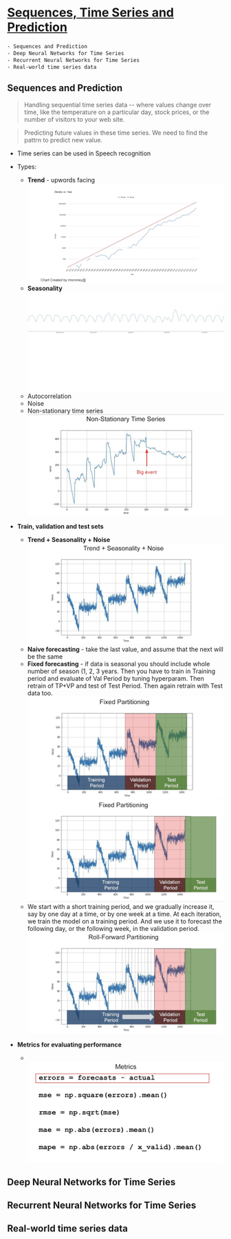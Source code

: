 # [Sequences, Time Series and Prediction](https://www.coursera.org/learn/tensorflow-sequences-time-series-and-prediction)

    - Sequences and Prediction
    - Deep Neural Networks for Time Series
    - Recurrent Neural Networks for Time Series
    - Real-world time series data


## Sequences and Prediction
> Handling sequential time series data -- where values change over time, like the temperature on a particular day, stock prices, or the number of visitors to your web site.

> Predicting future values in these time series. We need to find the pattrn to predict new value.

- Time series can be used in Speech recognition

- Types:
    - **Trend** - upwords facing <br><img src="img/trend.png">
    - **Seasonality** <br><img src="img/seasonality.png">
    - Autocorrelation
    - Noise
    - Non-stationary time series <br><img src="img/ts.png">

- **Train, validation and test sets**
    - **Trend + Seasonality + Noise** <br><img src="img/tsn.png">
    - **Naive forecasting** - take the last value, and assume that the next will be the same
    - **Fixed forecasting** - if data is seasonal you should include whole number of season (1, 2, 3 years. Then you have to train in Training period and evaluate of Val Period by tuning hyperparam. Then retrain of TP+VP and test of Test Period. Then again retrain with Test data too.<br><img src="img/fp.png"><img src="img/fp2.png">
    - We start with a short training period, and we gradually increase it, say by one day at a time, or by one week at a time. At each iteration, we train the model on a training period. And we use it to forecast the following day, or the following week, in the validation period.<br><img src="img/rfp.png">

- **Metrics for evaluating performance**
    - <br><img src="img/metrics.png">

## Deep Neural Networks for Time Series

## Recurrent Neural Networks for Time Series

## Real-world time series data
